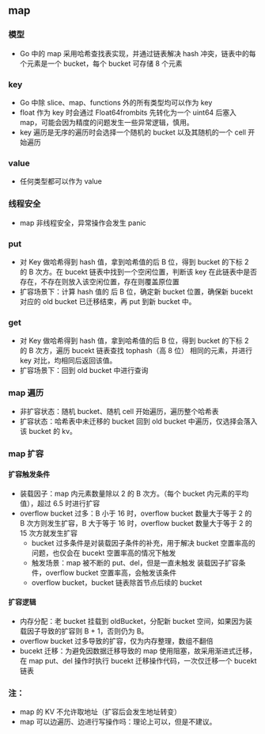 ## map
### 模型
- Go 中的 map 采用哈希查找表实现，并通过链表解决 hash 冲突，链表中的每个元素是一个 bucket，每个 bucket 可存储 8 个元素
### key
- Go 中除 slice、map、functions 外的所有类型均可以作为 key
- float 作为 key 时会通过 Float64frombits 先转化为一个 uint64 后塞入 map，可能会因为精度的问题发生一些异常逻辑，慎用。
- key 遍历是无序的遍历时会选择一个随机的 bucket 以及其随机的一个 cell 开始遍历
### value
- 任何类型都可以作为 value
### 线程安全
- map 非线程安全，异常操作会发生 panic
### put
- 对 Key 做哈希得到 hash 值，拿到哈希值的后 B 位，得到 bucket 的下标 2 的 B 次方。在 bucekt 链表中找到一个空闲位置，判断该 key 在此链表中是否存在，不存在则放入该空闲位置，存在则覆盖原位置
- 扩容场景下：计算 hash 值的 后 B 位，确定新 bucket 位置，确保新 bucekt 对应的 old bucket 已迁移结束，再 put 到新 bucket 中。
### get
- 对 Key 做哈希得到 hash 值，拿到哈希值的后 B 位，得到 bucket 的下标 2 的 B 次方，遍历 bucekt 链表查找 tophash（高 8 位） 相同的元素，并进行 key 对比，均相同后返回该值。
- 扩容场景下：回到 old bucket 中进行查询
### map 遍历
- 非扩容状态：随机 bucket、随机 cell 开始遍历，遍历整个哈希表
- 扩容状态：哈希表中未迁移的 bucket 回到 old bucket 中遍历，仅选择会落入该 bucket 的 kv。
### map 扩容
#### 扩容触发条件
- 装载因子：map 内元素数量除以 2 的 B 次方。（每个 bucket 内元素的平均值），超过 6.5 时进行扩容
- overflow bucket 过多：B 小于 16 时，overflow bucket 数量大于等于 2 的 B 次方则发生扩容，B 大于等于 16 时，overflow bucket 数量大于等于 2 的 15 次方就发生扩容
    - bucket 过多条件是对装载因子条件的补充，用于解决 bucket 空置率高的问题，也仅会在 bucekt 空置率高的情况下触发
    - 触发场景：map 被不断的 put、del，但是一直未触发 装载因子扩容条件，overflow bucket 空置率高，会触发该条件
    - overflow bucket，bucket 链表除首节点后续的 bucket
#### 扩容逻辑
- 内存分配：老 bucket 挂载到 oldBucket，分配新 bucket 空间，如果因为装载因子导致的扩容则 B + 1，否则仍为 B。
- overflow bucket 过多导致的扩容，仅为内存整理，数组不翻倍
- bucekt 迁移：为避免因数据迁移导致的 map 使用阻塞，故采用渐进式迁移，在 map put、del 操作时执行 bucekt 迁移操作代码，一次仅迁移一个 bucekt 链表
### 注：
- map 的 KV 不允许取地址（扩容后会发生地址转变）
- map 可以边遍历、边进行写操作吗：理论上可以，但是不建议。
